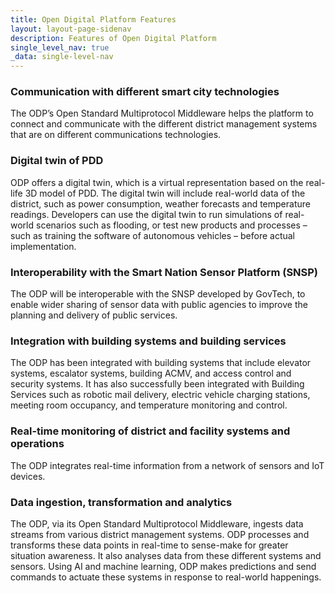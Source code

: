 ```yaml
---
title: Open Digital Platform Features
layout: layout-page-sidenav
description: Features of Open Digital Platform
single_level_nav: true
_data: single-level-nav
---
```


### Communication with different smart city technologies
The ODP’s Open Standard Multiprotocol Middleware helps the platform to connect and communicate with the different district management systems that are on different communications technologies.

### Digital twin of PDD
ODP offers a digital twin, which is a virtual representation based on the real-life 3D model of PDD. The digital twin will include real-world data of the district, such as power consumption, weather forecasts and temperature readings. Developers can use the digital twin to run simulations of real-world scenarios such as flooding, or test new products and processes – such as training the software of autonomous vehicles – before actual implementation.

### Interoperability with the Smart Nation Sensor Platform (SNSP)
The ODP will be interoperable with the SNSP developed by GovTech, to enable wider sharing of sensor data with public agencies to improve the planning and delivery of public services.

### Integration with building systems and building services
The ODP has been integrated with building systems that include elevator systems, escalator systems, building ACMV, and access control and security systems. It has also successfully been integrated with Building Services such as robotic mail delivery, electric vehicle charging stations, meeting room occupancy, and temperature monitoring and control.

### Real-time monitoring of district and facility systems and operations
The ODP integrates real-time information from a network of sensors and IoT devices.

### Data ingestion, transformation and analytics
The ODP, via its Open Standard Multiprotocol Middleware, ingests data streams from various district management systems. ODP processes and transforms these data points in real-time to sense-make for greater situation awareness. It also analyses data from these different systems and sensors. Using AI and machine learning, ODP makes predictions and send commands to actuate these systems in response to real-world happenings.
